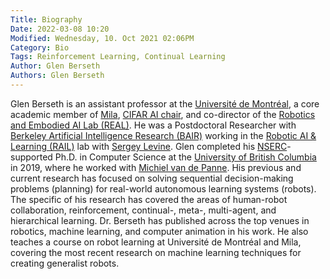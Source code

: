 ```yaml
---
Title: Biography
Date: 2022-03-08 10:20
Modified: Wednesday, 10. Oct 2021 02:06PM 
Category: Bio
Tags: Reinforcement Learning, Continual Learning 
Author: Glen Berseth
Authors: Glen Berseth
---
```


Glen Berseth is an assistant professor at the <a href="https://diro.umontreal.ca/accueil/">Université de Montréal</a>, a core academic member of <a href="https://mila.quebec/">Mila</a>, <a href="https://cifar.ca/ai/canada-cifar-ai-chairs/">CIFAR AI chair</a>, and co-director of the <a href="https://montrealrobotics.ca/">Robotics and Embodied AI Lab (REAL)</a>.  He was a Postdoctoral Researcher with <a href="https://bair.berkeley.edu/">Berkeley Artificial Intelligence Research (BAIR)</a> working in the <a href="http://rail.eecs.berkeley.edu/">Robotic AI & Learning (RAIL)</a> lab with <a href="https://people.eecs.berkeley.edu/~svlevine/">Sergey Levine</a>. Glen completed his <a href="https://www.nserc-crsng.gc.ca/index_eng.asp">NSERC</a>-supported Ph.D. in Computer Science at the <a href="cs.ubc.ca/">University of British Columbia</a> in 2019, where he worked with <a href="https://www.cs.ubc.ca/~van/">Michiel van de Panne</a>. His previous and current research has focused on solving sequential decision-making problems (planning) for real-world autonomous learning systems (robots). The specific of his research has covered the areas of human-robot collaboration, reinforcement, continual-, meta-, multi-agent, and hierarchical learning. Dr. Berseth has published across the top venues in robotics, machine learning, and computer animation in his work. He also teaches a course on robot learning at Université de Montréal and Mila, covering the most recent research on machine learning techniques for creating generalist robots.
